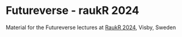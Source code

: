 # Futureverse - raukR 2024

Material for the Futureverse lectures at [RaukR
2024](https://nbisweden.github.io/raukr-2024/), Visby, Sweden
